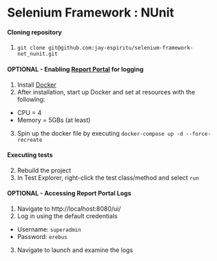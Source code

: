 # Selenium Framework : NUnit
#### Cloning repository
1. `git clone git@github.com:jay-espiritu/selenium-framework-net_nunit.git`

#### OPTIONAL - Enabling [Report Portal](https://reportportal.io/) for logging
1. Install [Docker](https://www.docker.com/products/docker-desktop)
2. After installation, start up Docker and set at resources with the following:
* CPU = 4
* Memory = 5GBs (at least)
3. Spin up the docker file by executing `docker-compose up -d --force-recreate`

#### Executing tests
2. Rebuild the project
3. In Test Explorer, right-click the test class/method and select `run`

#### OPTIONAL - Accessing Report Portal Logs
1. Navigate to http://localhost:8080/ui/
2. Log in using the default credentials
* Username: `superadmin`
* Password: `erebus`
3. Navigate to launch and examine the logs
